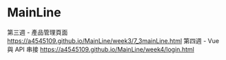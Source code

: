 # MainLine

第三週 - 產品管理頁面 https://a4545109.github.io/MainLine/week3/7_3mainLine.html
第四週 - Vue 與 API 串接 https://a4545109.github.io/MainLine/week4/login.html
